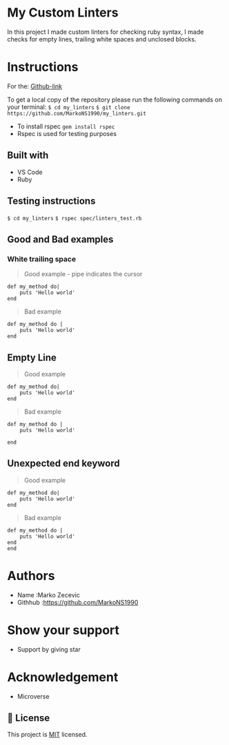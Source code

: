 # My Custom Linters

In this project I made custom linters for checking ruby syntax, I made checks for empty lines, trailing white spaces and unclosed blocks.

# Instructions

For the: [Github-link](https://github.com/MarkoNS1990/my_linters)

To get a local copy of the repository please run the following commands on your terminal:
`$ cd my_linters`
`$ git clone https://github.com/MarkoNS1990/my_linters.git`

- To install rspec `gem install rspec`
- Rspec is used for testing purposes

## Built with

- VS Code
- Ruby

## Testing instructions

`$ cd my_linters`
`$ rspec spec/linters_test.rb`

## Good and Bad examples

### **White trailing space**

> Good example - pipe indicates the cursor

```
def my_method do|
    puts 'Hello world'
end
```

> Bad example

```
def my_method do |
    puts 'Hello world'
end
```

## Empty Line

> Good example

```
def my_method do|
    puts 'Hello world'
end
```

> Bad example

```
def my_method do |
    puts 'Hello world'

end
```

## Unexpected end keyword

> Good example

```
def my_method do|
    puts 'Hello world'
end
```

> Bad example

```
def my_method do |
    puts 'Hello world'
end
end
```

# Authors

- Name :Marko Zecevic
- Githhub :https://github.com/MarkoNS1990

# Show your support

- Support by giving star

# Acknowledgement

- Microverse

## 📝 License

This project is [MIT](https://github.com/git/git-scm.com/blob/master/MIT-LICENSE.txt) licensed.
